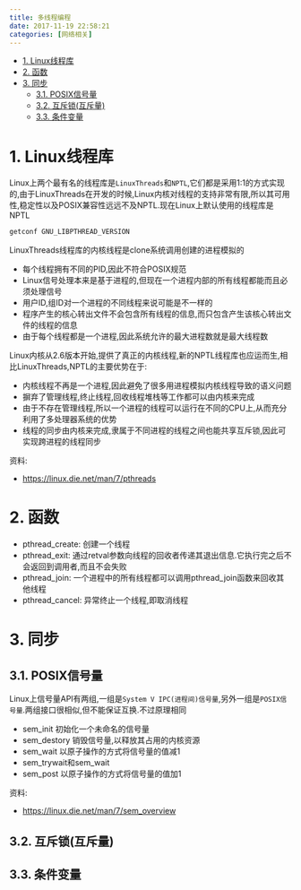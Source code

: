 ```yaml
---
title: 多线程编程
date: 2017-11-19 22:58:21
categories: [网络相关]
---
```


<!-- TOC -->

- [1. Linux线程库](#1-linux线程库)
- [2. 函数](#2-函数)
- [3. 同步](#3-同步)
    - [3.1. POSIX信号量](#31-posix信号量)
    - [3.2. 互斥锁(互斥量)](#32-互斥锁互斥量)
    - [3.3. 条件变量](#33-条件变量)

<!-- /TOC -->


<a id="markdown-1-linux线程库" name="1-linux线程库"></a>
# 1. Linux线程库

Linux上两个最有名的线程库是`LinuxThreads`和`NPTL`,它们都是采用1:1的方式实现的,由于LinuxThreads在开发的时候,Linux内核对线程的支持非常有限,所以其可用性,稳定性以及POSIX兼容性远远不及NPTL.现在Linux上默认使用的线程库是NPTL
```bash
getconf GNU_LIBPTHREAD_VERSION
```

LinuxThreads线程库的内核线程是clone系统调用创建的进程模拟的
* 每个线程拥有不同的PID,因此不符合POSIX规范
* Linux信号处理本来是基于进程的,但现在一个进程内部的所有线程都能而且必须处理信号
* 用户ID,组ID对一个进程的不同线程来说可能是不一样的
* 程序产生的核心转出文件不会包含所有线程的信息,而只包含产生该核心转出文件的线程的信息
* 由于每个线程都是一个进程,因此系统允许的最大进程数就是最大线程数

Linux内核从2.6版本开始,提供了真正的内核线程,新的NPTL线程库也应运而生,相比LinuxThreads,NPTL的主要优势在于:
* 内核线程不再是一个进程,因此避免了很多用进程模拟内核线程导致的语义问题
* 摒弃了管理线程,终止线程,回收线程堆栈等工作都可以由内核来完成
* 由于不存在管理线程,所以一个进程的线程可以运行在不同的CPU上,从而充分利用了多处理器系统的优势
* 线程的同步由内核来完成,隶属于不同进程的线程之间也能共享互斥锁,因此可实现跨进程的线程同步

资料:
* https://linux.die.net/man/7/pthreads

<a id="markdown-2-函数" name="2-函数"></a>
# 2. 函数

* pthread_create: 创建一个线程
* pthread_exit: 通过retval参数向线程的回收者传递其退出信息.它执行完之后不会返回到调用者,而且不会失败
* pthread_join: 一个进程中的所有线程都可以调用pthread_join函数来回收其他线程
* pthread_cancel: 异常终止一个线程,即取消线程

<a id="markdown-3-同步" name="3-同步"></a>
# 3. 同步

<a id="markdown-31-posix信号量" name="31-posix信号量"></a>
## 3.1. POSIX信号量

Linux上信号量API有两组,一组是`System V IPC(进程间)信号量`,另外一组是`POSIX信号量`.两组接口很相似,但不能保证互换.不过原理相同

* sem_init 初始化一个未命名的信号量
* sem_destory 销毁信号量,以释放其占用的内核资源
* sem_wait 以原子操作的方式将信号量的值减1
* sem_trywait和sem_wait
* sem_post 以原子操作的方式将信号量的值加1

资料:
* https://linux.die.net/man/7/sem_overview

<a id="markdown-32-互斥锁互斥量" name="32-互斥锁互斥量"></a>
## 3.2. 互斥锁(互斥量)


<a id="markdown-33-条件变量" name="33-条件变量"></a>
## 3.3. 条件变量

